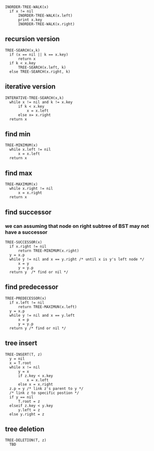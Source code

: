 ```
INORDER-TREE-WALK(x)
  if x != nil
      INORDER-TREE-WALK(x.left)
      print x.key
      INORDER-TREE-WALK(x.right)
```
## recursion version
```
TREE-SEARCH(x,k)
  if (x == nil || k == x.key)
      return x
  if k < x.key
      TREE-SEARCH(x.left, k)
  else TREE-SEARCH(x.right, k)
```
## iterative version
```
INTERATIVE-TREE-SEARCH(x,k)
  while x != nil and k != x.key
      if k < x.key
          x = x.left
      else x= x.right
  return x
```
## find min
```
TREE-MINIMUM(x)
  while x.left != nil
      x = x.left
  return x
```
## find max
```
TREE-MAXIMUM(x)
  while x.right != nil
      x = x.right
  return x
```
## find successor
### we can assuming that node on right subtree of BST may not have a successor
```
TREE-SUCCESSOR(x)
  if x.right != nil
      return TREE-MINIMUM(x.right)
  y = x.p
  while y != nil and x == y.right /* until x is y's left node */
      x = y
      y = y.p
  return y  /* find or nil */
```
## find predecessor
```
TREE-PREDECESSOR(x)
  if x.left != nil
      return TREE-MAXIMUN(x.left)
  y = x.p
  while y != nil and x == y.left
      x = p
      y = y.p
  return y /* find or nil */

```
## tree insert
```
TREE-INSERT(T, z)
  y = nil
  x = T.root
  while x != nil
      y = x
      if z.key < x.key
          x = x.left
      else x = x.right
  z.p = y /* link z's parent to y */
  /* link z to specific postion */
  if y == nil
      T.root = z
  elseif z.key < y.key
      y.left = z
  else y.right = z
```
## tree deletion
```
TREE-DELETION(T, z)
  TBD
```
